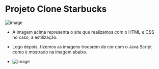 # Projeto Clone Starbucks 
![image](https://github.com/user-attachments/assets/7ccb6bd3-fe04-4985-93d7-c22a67b4957f)
- A imagem acima representa o site que realizamos com o HTML e CSS no caso, a estilização.
  
- Logo depois, fizemos as imagens trocarem de cor com o Java Script como é mostrado na imagem abaixo.
- ![image](https://github.com/user-attachments/assets/902f13c6-9ba5-4388-8bfe-efdcee3e5345)

  

  
